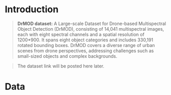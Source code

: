 # Introduction

>**DrMOD dataset:** A Large-scale Dataset for Drone-based Multispectral Object Detection (DrMOD), 
consisting of 14,041 multispectral images, each with eight spectral channels 
and a spatial resolution of 1200*900. It spans eight object categories and 
includes 330,191 rotated bounding boxes. DrMOD covers a diverse range of urban 
scenes from drone perspectives, addressing challenges such as small-sized 
objects and complex backgrounds.

>The dataset link will be posted here later.

# Data
